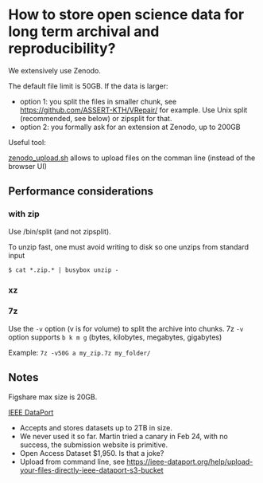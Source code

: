 # How to store open science data for long term archival and reproducibility?

We extensively use Zenodo.

The default file limit is 50GB. If the data is larger:

- option 1: you split the files in smaller chunk, see https://github.com/ASSERT-KTH/VRepair/ for example. Use Unix split (recommended, see below) or zipsplit for that.
- option 2: you formally ask for an extension at Zenodo, up to 200GB

Useful tool:

[zenodo_upload.sh](https://github.com/jhpoelen/zenodo-upload/) allows to upload files on the comman line (instead of the browser UI)

## Performance considerations

### with zip

Use /bin/split (and not zipsplit).

To unzip fast, one must avoid writing to disk so one unzips from standard input

```
$ cat *.zip.* | busybox unzip -
```
### xz 


### 7z 

Use the `-v` option (v is for volume) to split the archive into chunks. 
 7z `-v` option supports `b k m g` (bytes, kilobytes, megabytes, gigabytes)

Example:
`7z -v50G a my_zip.7z my_folder/`

## Notes

Figshare max size is 20GB.

[IEEE DataPort](https://ieee-dataport.org/) 

- Accepts and stores datasets up to 2TB in size. 
- We never used it so far. Martin tried a canary in Feb 24, with no success, the submission website is primitive.
- Open Access Dataset $1,950. Is that a joke?
- Upload from command line, see https://ieee-dataport.org/help/upload-your-files-directly-ieee-dataport-s3-bucket
